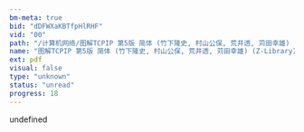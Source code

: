 ```yaml
---
bm-meta: true
bid: "dDFWXaKBTfpHlRHF"
vid: "00"
path: "/计算机网络/图解TCPIP 第5版 简体 (竹下隆史, 村山公保, 荒井透, 苅田幸雄) (Z-Library).pdf"
name: "图解TCPIP 第5版 简体 (竹下隆史, 村山公保, 荒井透, 苅田幸雄) (Z-Library)"
ext: pdf
visual: false
type: "unknown"
status: "unread"
progress: 18
---
```

undefined